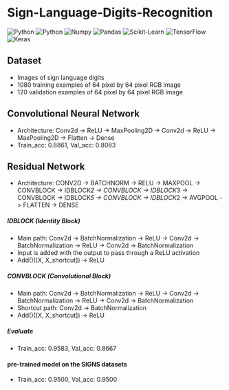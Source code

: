 # Sign-Language-Digits-Recognition
<img alt="Python" src="https://img.shields.io/badge/python-%2314354C.svg?style=for-the-badge&logo=python&logoColor=white"/> <img alt="Python" src="https://img.shields.io/badge/numpy-%23013243.svg?style=for-the-badge&logo=numpy&logoColor=white" />  <img alt="Numpy" 
src="https://img.shields.io/badge/pandas-%23150458.svg?style=for-the-badge&logo=pandas&logoColor=white" />  <img alt="Pandas" 
src="https://img.shields.io/badge/scikit--learn-%23F7931E.svg?style=for-the-badge&logo=scikit-learn&logoColor=white" /> <img alt="Scikit-Learn" 
src="https://img.shields.io/badge/TensorFlow-%23FF6F00.svg?style=for-the-badge&logo=TensorFlow&logoColor=white" /> <img alt="TensorFlow" src="https://img.shields.io/badge/Keras-%23D00000.svg?style=for-the-badge&logo=Keras&logoColor=white"/> <img alt="Keras" 
src="https://img.shields.io/badge/Jupyter-%23F37626.svg?style=for-the-badge&logo=Jupyter&logoColor=white" /> 

## Dataset
- Images of sign language digits
- 1080 training examples of 64 pixel by 64 pixel RGB image 
- 120 validation examples of 64 pixel by 64 pixel RGB image 

## Convolutional Neural Network
- Architecture: Conv2d -> ReLU -> MaxPooling2D -> Conv2d -> ReLU -> MaxPooling2D -> Flatten -> Dense
- Train_acc: 0.8861, Val_acc: 0.8083

## Residual Network 
- Architecture: CONV2D -> BATCHNORM -> RELU -> MAXPOOL -> CONVBLOCK -> IDBLOCK*2 -> CONVBLOCK -> IDBLOCK*3 -> CONVBLOCK -> IDBLOCK*5 -> CONVBLOCK -> IDBLOCK*2 -> AVGPOOL -> FLATTEN -> DENSE 

##### IDBLOCK (Identity Block)
- Main path: Conv2d -> BatchNormalization -> ReLU -> Conv2d -> BatchNormalization -> ReLU -> Conv2d -> BatchNormalization
- Input is added with the output to pass through a ReLU activation
- Add()([X, X_shortcut]) -> ReLU

##### CONVBLOCK (Convolutional Block)
- Main path: Conv2d -> BatchNormalization -> ReLU -> Conv2d -> BatchNormalization -> ReLU -> Conv2d -> BatchNormalization
- Shortcut path: Conv2d -> BatchNormalization
- Add()([X, X_shortcut]) -> ReLU

##### Evaluate
- Train_acc: 0.9583, Val_acc: 0.8667

#### pre-trained model on the SIGNS datasets
- Train_acc: 0.9500, Val_acc: 0.9500









